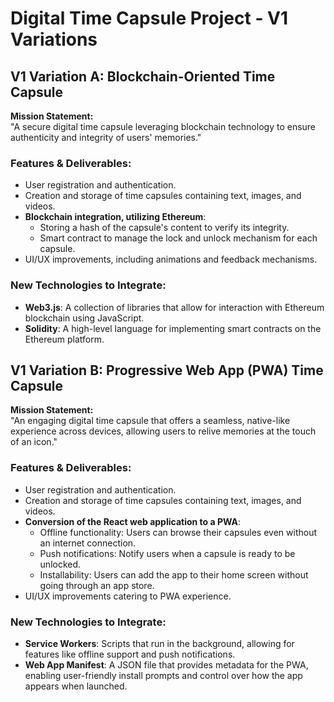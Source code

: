 # Digital Time Capsule Project - V1 Variations

## V1 Variation A: Blockchain-Oriented Time Capsule

**Mission Statement:**  
"A secure digital time capsule leveraging blockchain technology to ensure authenticity and integrity of users' memories."

### Features & Deliverables:
- User registration and authentication.
- Creation and storage of time capsules containing text, images, and videos.
- **Blockchain integration, utilizing Ethereum**:
  - Storing a hash of the capsule's content to verify its integrity.
  - Smart contract to manage the lock and unlock mechanism for each capsule.
- UI/UX improvements, including animations and feedback mechanisms.

### New Technologies to Integrate:
- **Web3.js**: A collection of libraries that allow for interaction with Ethereum blockchain using JavaScript.
- **Solidity**: A high-level language for implementing smart contracts on the Ethereum platform.

## V1 Variation B: Progressive Web App (PWA) Time Capsule

**Mission Statement:**  
"An engaging digital time capsule that offers a seamless, native-like experience across devices, allowing users to relive memories at the touch of an icon."

### Features & Deliverables:
- User registration and authentication.
- Creation and storage of time capsules containing text, images, and videos.
- **Conversion of the React web application to a PWA**:
  - Offline functionality: Users can browse their capsules even without an internet connection.
  - Push notifications: Notify users when a capsule is ready to be unlocked.
  - Installability: Users can add the app to their home screen without going through an app store.
- UI/UX improvements catering to PWA experience.

### New Technologies to Integrate:
- **Service Workers**: Scripts that run in the background, allowing for features like offline support and push notifications.
- **Web App Manifest**: A JSON file that provides metadata for the PWA, enabling user-friendly install prompts and control over how the app appears when launched.
